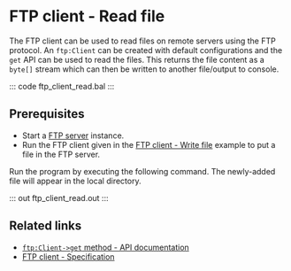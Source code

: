 # FTP client - Read file

The FTP client can be used to read files on remote servers using the FTP protocol. An `ftp:Client` can be created with default configurations and the `get` API can be used to read the files. This returns the file content as a `byte[]` stream which can then be written to another file/output to console.

::: code ftp_client_read.bal :::

## Prerequisites
- Start a [FTP server](https://hub.docker.com/r/stilliard/pure-ftpd/) instance.
- Run the FTP client given in the [FTP client - Write file](/learn/by-example/ftp-client-write) example to put a file in the FTP server.

Run the program by executing the following command. The newly-added file will appear in the local directory.

::: out ftp_client_read.out :::

## Related links
- [`ftp:Client->get` method - API documentation](https://lib.ballerina.io/ballerina/ftp/latest/clients/Client#get)
- [FTP client - Specification](/spec/ftp/#321-insecure-client)
